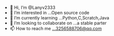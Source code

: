 - 👋 Hi, I’m @Lanyv2333
- 👀 I’m interested in ...Open source code
- 🌱 I’m currently learning ...Python,C,Scratch,Java
- 💞️ I’m looking to collaborate on ...a stable parter
- 📫 How to reach me ...3256588706@qq.com

<!---
Lanyv2333/Lanyv2333 is a ✨ special ✨ repository because its `README.md` (this file) appears on your GitHub profile.
You can click the Preview link to take a look at your changes.
--->
